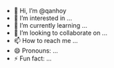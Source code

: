 - 👋 Hi, I’m @qanhoy
- 👀 I’m interested in ...
- 🌱 I’m currently learning ...
- 💞️ I’m looking to collaborate on ...
- 📫 How to reach me ...
- 😄 Pronouns: ...
- ⚡ Fun fact: ...

<!---
qanhoy/qanhoy is a ✨ special ✨ repository because its `README.md` (this file) appears on your GitHub profile.
You can click the Preview link to take a look at your changes.
--->
